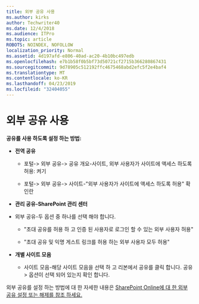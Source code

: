 ```yaml
---
title: 외부 공유 사용
ms.author: kirks
author: Techwriter40
ms.date: 12/4/2018
ms.audience: ITPro
ms.topic: article
ROBOTS: NOINDEX, NOFOLLOW
localization_priority: Normal
ms.assetid: 4d197afd-e806-40ad-ac20-4b10bc497edb
ms.openlocfilehash: e7b1b58f0b5bf73d50721cf2715b366280867431
ms.sourcegitcommit: 9d78905c512192ffc4675468abd2efc5f2e4baf4
ms.translationtype: MT
ms.contentlocale: ko-KR
ms.lasthandoff: 04/23/2019
ms.locfileid: "32404055"
---
```

# <a name="enable-external-sharing"></a>외부 공유 사용

 **공유를 사용 하도록 설정 하는 방법:**
  
- **전역 공유**
    
  - 포털-\> 외부 공유-\> 공유 개요-사이트, 외부 사용자가 사이트에 액세스 하도록 허용: 켜기
    
  - 포털-\> 외부 공유-\> 사이트-"외부 사용자가 사이트에 액세스 하도록 허용" 확인란
    
- **관리 공유-SharePoint 관리 센터**
    
- 외부 공유-두 옵션 중 하나를 선택 해야 합니다.
    
  - "초대 공유를 허용 하 고 인증 된 사용자로 로그인 할 수 있는 외부 사용자 허용"
    
  - "초대 공유 및 익명 게스트 링크를 허용 하는 외부 사용자 모두 허용"
    
- **개별 사이트 모음**
    
  - 사이트 모음-해당 사이트 모음을 선택 하 고 리본에서 공유를 클릭 합니다. 공유\> 옵션이 선택 되어 있는지 확인 합니다.
    
외부 공유를 설정 하는 방법에 대 한 자세한 내용은 [SharePoint Online에 대 한 외부 공유 설정 또는 해제를 참조 하세요.](https://go.microsoft.com/fwlink/?linkid=2047681&amp;clcid=0x409)
  

